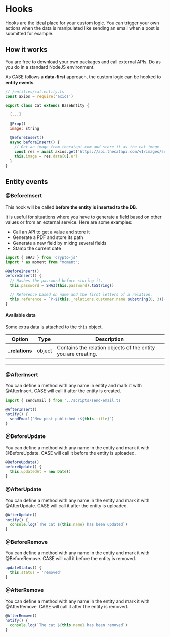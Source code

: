 # Hooks

Hooks are the ideal place for your custom logic. You can trigger your own actions when the data is manipulated like sending an email when a post is submitted for example.

## How it works

You are free to download your own packages and call external APIs. Do as you do in a standard NodeJS environment.

As CASE follows a **data-first** approach, the custom logic can be hooked to **entity events**.

```js
// /entities/cat.entity.ts
const axios = require('axios')

export class Cat extends BaseEntity {

  [...]

  @Prop()
  image: string

  @BeforeInsert()
  async beforeInsert() {
    // Get an image from thecatapi.com and store it as the cat image.
    const res = await axios.get('https://api.thecatapi.com/v1/images/search')
    this.image = res.data[0].url
  }
}
```

## Entity events

### @BeforeInsert

This hook will be called **before the entity is inserted to the DB**.

It is useful for situations where you have to generate a field based on other values or from an external service. Here are some examples:

- Call an API to get a value and store it
- Generate a PDF and store its path
- Generate a new field by mixing several fields
- Stamp the current date

```js
import { SHA3 } from 'crypto-js'
import * as moment from "moment";

@BeforeInsert()
beforeInsert() {
  // Hashes the password before storing it.
  this.password = SHA3(this.password).toString()

  // Reference based on name and the first letters of a relation.
  this.reference = `P-${this._relations.customer.name substring(0, 3)}-${this.name.substring(0, 3)}`
}
```

#### Available data

Some extra data is attached to the `this` object.

| Option          | Type   | Description                                                   |
| --------------- | ------ | ------------------------------------------------------------- |
| **\_relations** | object | Contains the relation objects of the entity you are creating. |

---

### @AfterInsert

You can define a method with any name in entity and mark it with @AfterInsert. CASE will call it after the entity is created.

```js
import { sendEmail } from '../scripts/send-email.ts

@AfterInsert()
notify() {
  sendEmail(`New post published :${this.title}`)
}
```

### @BeforeUpdate

You can define a method with any name in the entity and mark it with @BeforeUpdate. CASE will call it before the entity is uploaded.

```js
@BeforeUpdate()
beforeUpdate() {
  this.updatedAt = new Date()
}
```

### @AfterUpdate

You can define a method with any name in the entity and mark it with @AfterUpdate. CASE will call it after the entity is uploaded.

```js
@AfterUpdate()
notify() {
  console.log(`The cat ${this.name} has been updated`)
}
```

### @BeforeRemove

You can define a method with any name in the entity and mark it with @BeforeRemove. CASE will call it before the entity is removed.

```js
updateStatus() {
  this.status = 'removed'
}
```

### @AfterRemove

You can define a method with any name in the entity and mark it with @AfterRemove. CASE will call it after the entity is removed.

```js
@AfterRemove()
notify() {
  console.log(`The cat ${this.name} has been removed`)
}
```
